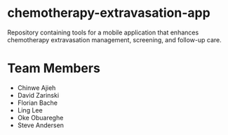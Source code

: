 # chemotherapy-extravasation-app
Repository containing tools for a mobile application that enhances chemotherapy extravasation management, screening, and follow-up care.

# Team Members
- Chinwe Ajieh
- David Zarinski
- Florian Bache
- Ling Lee
- Oke Obuareghe
- Steve Andersen
